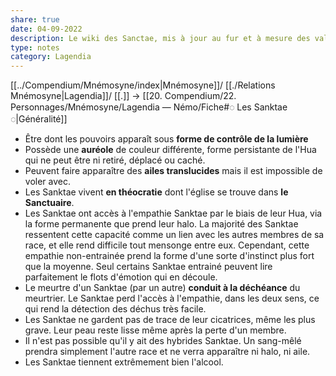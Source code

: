 ```yaml
---
share: true
date: 04-09-2022
description: Le wiki des Sanctae, mis à jour au fur et à mesure des validations par les MJ et mes idées. Lore friendly.
type: notes
category: Lagendia
---
```

[[../Compendium/Mnémosyne/index|Mnémosyne]]/ [[./Relations Mnémosyne|Lagendia]]/ [[.]]
→ [[20. Compendium/22. Personnages/Mnémosyne/Lagendia — Némo/Fiche#◌ Les Sanktae ◌|Généralité]]

- Être dont les pouvoirs apparaît sous **forme de contrôle de la lumière**
- Possède une **auréole** de couleur différente, forme persistante de l'Hua qui ne peut être ni retiré, déplacé ou caché.
- Peuvent faire apparaître des **ailes translucides** mais il est impossible de voler avec.
- Les Sanktae vivent **en théocratie** dont l'église se trouve dans **le Sanctuaire**.
- Les Sanktae ont accès à l'empathie Sanktae par le biais de leur Hua, via la forme permanente que prend leur halo. La majorité des Sanktae ressentent cette capacité comme un lien avec les autres membres de sa race, et elle rend difficile tout mensonge entre eux. Cependant, cette empathie non-entrainée prend la forme d'une sorte d'instinct plus fort que la moyenne. Seul certains Sanktae entrainé peuvent lire parfaitement le flots d'émotion qui en découle.
- Le meurtre d'un Sanktae (par un autre) **conduit à la déchéance** du meurtrier. Le Sanktae perd l'accès à l'empathie, dans les deux sens, ce qui rend la détection des déchus très facile.
- Les Sanktae ne gardent pas de trace de leur cicatrices, même les plus grave. Leur peau reste lisse même après la perte d'un membre.
- Il n'est pas possible qu'il y ait des hybrides Sanktae. Un sang-mêlé prendra simplement l'autre race et ne verra apparaître ni halo, ni aile.
- Les Sanktae tiennent extrêmement bien l'alcool.